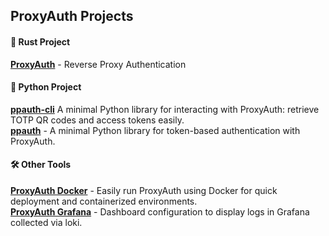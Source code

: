 ## ProxyAuth Projects  

<h4>🦀 <b>Rust Project</b></h4>
<b><a href="https://github.com/ProxyAuth/ProxyAuth">ProxyAuth</a></b> - Reverse Proxy Authentication<br>        

<h4>🐍 <b>Python Project</b></h4>
<b><a href="https://github.com/ProxyAuth/ppauth-cli">ppauth-cli</a></b> A minimal Python library for interacting with ProxyAuth: retrieve TOTP QR codes and access tokens easily.<br>
<b><a href="https://github.com/ProxyAuth/ppauth">ppauth</a></b> - A minimal Python library for token-based authentication with ProxyAuth.

<h4>🛠️ <b>Other Tools</b></h4>
<b><a href="https://github.com/ProxyAuth/Docker">ProxyAuth Docker</a></b> - Easily run ProxyAuth using Docker for quick deployment and containerized environments.<br> 
<b><a href="https://github.com/ProxyAuth/Grafana">ProxyAuth Grafana</a></b> - Dashboard configuration to display logs in Grafana collected via loki.<br>
